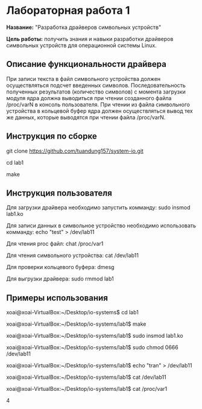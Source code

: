 # Лабораторная работа 1

**Название:** "Разработка драйверов символьных устройств"

**Цель работы:**  получить знания и навыки разработки драйверов символьных устройств для операционной системы Linux.


## Описание функциональности драйвера

При записи текста в файл символьного устройства должен осуществляться подсчет введенных символов. Последовательность полученных результатов (количество символов) с момента загрузки модуля ядра должна выводиться при чтении созданного файла /proc/varN в консоль пользователя.
При чтении из файла символьного устройства в кольцевой буфер ядра должен осуществляться вывод тех же данных, которые выводятся при чтении файла /proc/varN.

## Инструкция по сборке

git clone https://github.com/tuandung157/system-io.git

cd lab1

make

## Инструкция пользователя

Для загрузки драйвера необходимо запустить комманду:
sudo insmod lab1.ko

Для записи данных в символьное устройство необходимо использовать комманду:
echo "test" > /dev/lab11

Для чтения proc файл:
chat /proc/var1

Для чтения символьного устройства:
cat /dev/lab11

Для проверки кольцевого буфера:
dmesg

Для выгрузки драйвера:
sudo rmmod lab1
## Примеры использования

xoai@xoai-VirtualBox:~/Desktop/io-systems$ cd lab1

xoai@xoai-VirtualBox:~/Desktop/io-systems/lab1$ make

xoai@xoai-VirtualBox:~/Desktop/io-systems/lab1$ sudo insmod lab1.ko

xoai@xoai-VirtualBox:~/Desktop/io-systems/lab1$ sudo chmod 0666 /dev/lab11

xoai@xoai-VirtualBox:~/Desktop/io-systems/lab1$ echo "tran" > /dev/lab11

xoai@xoai-VirtualBox:~/Desktop/io-systems/lab1$ cat /dev/lab11

xoai@xoai-VirtualBox:~/Desktop/io-systems/lab1$ cat /proc/var1

4
